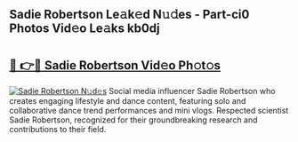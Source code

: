 ## Sadie Robertson Le𝚊k𝚎d N𝚞𝚍es - Part-ci0 Photos Vid𝚎o Le𝚊ks kb0dj

# <h2><a href="http://fbcm2pr.evod.top/?m=Sadie+Robertson">🔗 👉🔴 Sadie Robertson Vid𝚎o Ph𝚘t𝚘s</a></h2>

[![Sadie Robertson N𝚞d𝚎s](https://i.imgur.com/8V9OHl7.gif)](http://fbcm2pr.evod.top/?m=Sadie+Robertson)
Social media influencer Sadie Robertson who creates engaging lifestyle and dance content, featuring solo and collaborative dance trend performances and mini vlogs. Respected scientist Sadie Robertson, recognized for their groundbreaking research and contributions to their field. 

